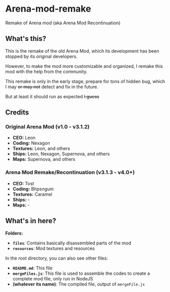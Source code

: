 # Arena-mod-remake
Remake of Arena mod (aka Arena Mod Recontinuation)

## What's this?
This is the remake of the old Arena Mod, which its development has been stopped by its original developers.

However, to make the mod more customizable and organized, I remake this mod with the help from the community.

This remake is only in the early stage, prepare for tons of hidden bug, which I may ~~or may not~~ detect and fix in the future.

But at least it should run as expected ~~I guess~~

## Credits

### Original Arena Mod (v1.0 - v3.1.2)
* **CEO:** Leon
* **Coding:** Nexagon
* **Textures:** Leon, and others
* **Ships:** Leon, Nexagon, Supernova, and others
* **Maps:** Supernova, and others

### Arena Mod Remake/Recontinuation (v3.1.3 - v4.0+)
* **CEO:** Tost
* **Coding:** Bhpsngum
* **Textures:** Caramel
* **Ships:** -
* **Maps:** -

## What's in here?
**Folders:**
* **`files`**: Contains basically disassembled parts of the mod
* **`resources`**: Mod textures and resources

In the root directory, you can also see other files:
* **`README.md`**: This file
* **`mergeFiles.js`**: This file is used to assemble the codes to create a complete mod file, only run in NodeJS
* **(whatever its name)**: The compiled file, output of `mergeFile.js`